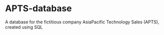 # APTS-database
A database for the fictitious company AsiaPacific Technology Sales (APTS), created using SQL
